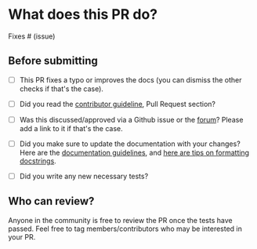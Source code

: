 # What does this PR do?

<!--
Congratulations! You've made it this far! You're not quite done yet though.

Once merged, your PR is going to appear in the release notes with the title you set, so make sure it's a great title that fully reflects the extent of your awesome contribution.

Then, please replace this with a description of the change and which issue is fixed (if applicable). Please also include relevant motivation and context. List any dependencies (if any) that are required for this change.

Once you're done, someone will review your PR shortly (see the section "Who can review?" below to tag some potential reviewers). They may suggest changes to make the code even better. If no one reviewed your PR after a week has passed, don't hesitate to post a new comment @-mentioning the same persons---sometimes notifications get lost.
-->

<!-- Remove if not applicable -->

Fixes # (issue)


## Before submitting
- [ ] This PR fixes a typo or improves the docs (you can dismiss the other checks if that's the case).
- [ ] Did you read the [contributor guideline](https://github.com/huggingface/transformers/blob/main/CONTRIBUTING.md#create-a-pull-request),
      Pull Request section?
- [ ] Was this discussed/approved via a Github issue or the [forum](https://discuss.huggingface.co/)? Please add a link
      to it if that's the case.
- [ ] Did you make sure to update the documentation with your changes? Here are the
      [documentation guidelines](https://github.com/huggingface/transformers/tree/main/docs), and
      [here are tips on formatting docstrings](https://github.com/huggingface/transformers/tree/main/docs#writing-source-documentation).
- [ ] Did you write any new necessary tests?


## Who can review?

Anyone in the community is free to review the PR once the tests have passed. Feel free to tag
members/contributors who may be interested in your PR.

<!-- Your PR will be replied to more quickly if you can figure out the right person to tag with @

 If you know how to use git blame, that is the easiest way, otherwise, here is a rough guide of **who to tag**.
 Please tag fewer than 3 people.

Models:

- text models: @ArthurZucker @Cyrilvallez
- vision models: @yonigozlan @molbap
- audio models: @eustlb @ebezzam @vasqu
- multimodal models: @zucchini-nlp
- graph models: @clefourrier

Library:

- generate: @zucchini-nlp (visual-language models) or @gante (all others)
- continuous batching: @remi-or @ArthurZucker @McPatate
- pipelines: @Rocketknight1
- tokenizers: @ArthurZucker and @itazap
- trainer: @SunMarc @qgallouedec
- attention: @vasqu @ArthurZucker @CyrilVallez
- model loading (from pretrained, etc): @CyrilVallez
- distributed: @3outeille @ArthurZucker
- CIs: @ydshieh

Integrations:

- ray/raytune: @richardliaw, @amogkam
- Big Model Inference: @SunMarc
- quantization: @SunMarc @MekkCyber
- kernels: @MekkCyber @drbh
- peft: @BenjaminBossan @githubnemo

Devices/Backends:

- AMD ROCm: @ivarflakstad
- Intel XPU: @IlyasMoutawwakil
- Ascend NPU: @ivarflakstad 

Documentation: @stevhliu

Research projects are not maintained and should be taken as is.

 -->
